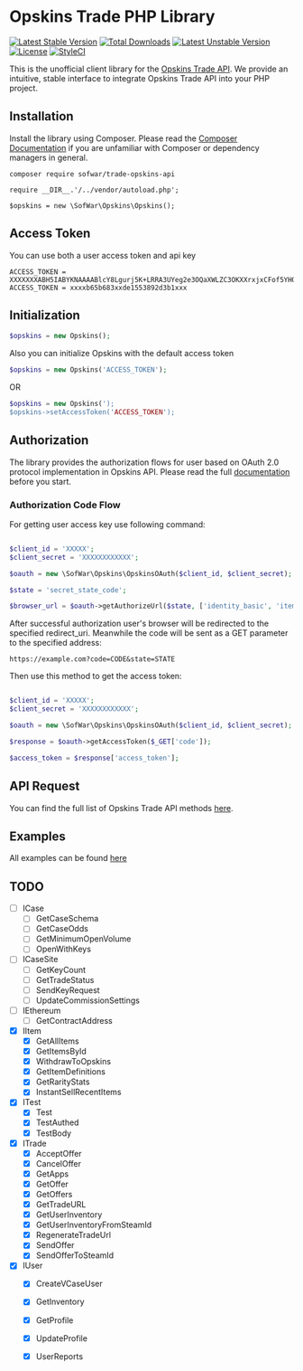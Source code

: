 # Opskins Trade PHP Library

[![Latest Stable Version](https://poser.pugx.org/sofwar/trade-opskins-api/v/stable)](https://packagist.org/packages/sofwar/trade-opskins-api)
[![Total Downloads](https://poser.pugx.org/sofwar/trade-opskins-api/downloads)](https://packagist.org/packages/sofwar/trade-opskins-api)
[![Latest Unstable Version](https://poser.pugx.org/sofwar/trade-opskins-api/v/unstable)](https://packagist.org/packages/sofwar/trade-opskins-api)
[![License](https://poser.pugx.org/sofwar/trade-opskins-api/license)](https://packagist.org/packages/sofwar/trade-opskins-api)
[![StyleCI](https://styleci.io/repos/170465419/shield)](https://styleci.io/repos/170465419)

This is the unofficial client library for the [Opskins Trade API][1]. We provide an intuitive, stable interface to integrate Opskins Trade API into your PHP project.

## Installation

Install the library using Composer. Please read the [Composer Documentation](https://getcomposer.org/doc/01-basic-usage.md) if you are unfamiliar with Composer or dependency managers in general.

```text
composer require sofwar/trade-opskins-api
```

```text
require __DIR__.'/../vendor/autoload.php';

$opskins = new \SofWar\Opskins\Opskins();
```

## Access Token 
You can use both a user access token and api key
```text
ACCESS_TOKEN = XXXXXXXABH5IABYKNAAAABlcY8Lgurj5K+LRRA3UYeg2e3OQaXWLZC3OKXXrxjxCFof5YHQ=
ACCESS_TOKEN = xxxxb65b683xxde1553892d3b1xxx
```

## Initialization

```php
$opskins = new Opskins();
```

Also you can initialize Opskins with the default access token

```php
$opskins = new Opskins('ACCESS_TOKEN');   
```
OR
```php 
$opskins = new Opskins(');  
$opskins->setAccessToken('ACCESS_TOKEN'); 
```

## Authorization
The library provides the authorization flows for user based on OAuth 2.0 protocol implementation in Opskins API. Please read the full [documentation][3] before you start.

### Authorization Code Flow
For getting user access key use following command:

```php

$client_id = 'XXXXX';
$client_secret = 'XXXXXXXXXXXX';

$oauth = new \SofWar\Opskins\OpskinsOAuth($client_id, $client_secret);

$state = 'secret_state_code';

$browser_url = $oauth->getAuthorizeUrl($state, ['identity_basic', 'items']);
```

After successful authorization user's browser will be redirected to the specified redirect_uri. Meanwhile the code will be sent as a GET parameter to the specified address:

```text
https://example.com?code=CODE&state=STATE
```
Then use this method to get the access token:

```php

$client_id = 'XXXXX';
$client_secret = 'XXXXXXXXXXXX';

$oauth = new \SofWar\Opskins\OpskinsOAuth($client_id, $client_secret);

$response = $oauth->getAccessToken($_GET['code']);

$access_token = $response['access_token'];
```

## API Request
You can find the full list of Opskins Trade API methods [here][1].

## Examples

All examples can be found [here][2]

## TODO
- [ ] ICase
    - [ ] GetCaseSchema
    - [ ] GetCaseOdds
    - [ ] GetMinimumOpenVolume
    - [ ] OpenWithKeys
- [ ] ICaseSite
    - [ ] GetKeyCount
    - [ ] GetTradeStatus
    - [ ] SendKeyRequest
    - [ ] UpdateCommissionSettings
- [ ] IEthereum
    - [ ] GetContractAddress
- [X] IItem
    - [X] GetAllItems
    - [X] GetItemsById
    - [X] WithdrawToOpskins
    - [X] GetItemDefinitions
    - [X] GetRarityStats
    - [X] InstantSellRecentItems
- [X] ITest
    - [X] Test
    - [X] TestAuthed
    - [X] TestBody
- [X] ITrade
    - [X] AcceptOffer
    - [X] CancelOffer
    - [X] GetApps
    - [X] GetOffer
    - [X] GetOffers
    - [X] GetTradeURL
    - [X] GetUserInventory
    - [X] GetUserInventoryFromSteamId
    - [X] RegenerateTradeUrl
    - [X] SendOffer
    - [X] SendOfferToSteamId
- [X] IUser
    - [X] CreateVCaseUser
    - [X] GetInventory
    - [X] GetProfile
    - [X] UpdateProfile
    - [X] UserReports


[1]: https://github.com/OPSkins/trade-opskins-api
[2]: https://github.com/sofwar/trade-opskins-api/tree/master/examples
[3]: https://docs.opskins.com/public/en.html#oauth